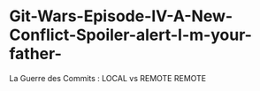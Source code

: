 # Git-Wars-Episode-IV-A-New-Conflict-Spoiler-alert-I-m-your-father-
La Guerre des Commits : LOCAL vs REMOTE
REMOTE
